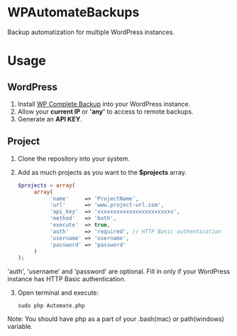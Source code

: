 WPAutomateBackups
=================

Backup automatization for multiple WordPress instances.

Usage
=====

WordPress
---------

1. Install [WP Complete Backup](http://wordpress.org/plugins/wp-complete-backup/) into your WordPress instance.
2. Allow your **current IP** or **'any'** to access to remote backups.
3. Generate an **API KEY**.

Project
-------

1. Clone the repository into your system.
2. Add as much projects as you want to the **$projects** array.
     
     ```PHP
     $projects = array(
          array(
               'name'     => 'ProjectName',
               'url'      => 'www.project-url.com',
               'api_key'  => 'xxxxxxxxxxxxxxxxxxxxxxxx',
               'method'   => 'both',
               'execute'  => true,
               'auth'     => 'required', // HTTP Basic authentication
               'username' => 'username',
               'password' => 'password'
          )
     );
     ```

'auth', 'username' and 'password' are optional. Fill in only if your WordPress instance has HTTP Basic authentication.

3. Open terminal and execute: 

     ```sudo php Automate.php```

Note: You should have php as a part of your .bash(mac) or path(windows) variable.
